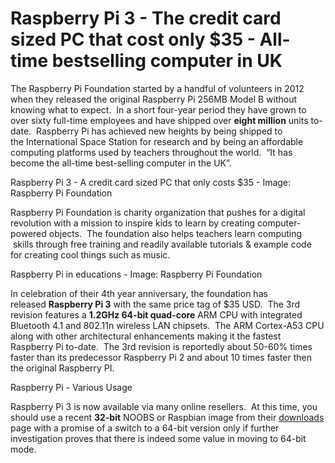 # Raspberry Pi 3 - The credit card sized PC that cost only \$35 - All-time bestselling computer in UK

The Raspberry Pi Foundation started by a handful of volunteers in 2012 when they released the original Raspberry Pi 256MB Model B without knowing what to expect.  In a short four-year period they have grown to over sixty full-time employees and have shipped over **eight million** units to-date.  Raspberry Pi has achieved new heights by being shipped to the International Space Station for research and by being an affordable computing platforms used by teachers throughout the world.  “It has become the all-time best-selling computer in the UK”.

Raspberry Pi 3 - A credit card sized PC that only costs \$35 - Image: Raspberry Pi Foundation

Raspberry Pi Foundation is charity organization that pushes for a digital revolution with a mission to inspire kids to learn by creating computer-powered objects.  The foundation also helps teachers learn computing  skills through free training and readily available tutorials & example code for creating cool things such as music.

Raspberry Pi in educations - Image: Raspberry Pi Foundation

In celebration of their 4th year anniversary, the foundation has released **Raspberry Pi 3** with the same price tag of \$35 USD.  The 3rd revision features a **1.2GHz 64-bit quad-core** ARM CPU with integrated Bluetooth 4.1 and 802.11n wireless LAN chipsets.  The ARM Cortex-A53 CPU along with other architectural enhancements making it the fastest Raspberry Pi to-date.  The 3rd revision is reportedly about 50-60% times faster than its predecessor Raspberry Pi 2 and about 10 times faster then the original Raspberry PI.

Raspberry Pi - Various Usage

Raspberry Pi 3 is now available via many online resellers.  At this time, you should use a recent **32-bit** NOOBS or Raspbian image from their [downloads] page with a promise of a switch to a 64-bit version only if further investigation proves that there is indeed some value in moving to 64-bit mode.

  [downloads]: https://www.raspberrypi.org/downloads/
